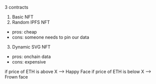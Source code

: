 3 contracts

1. Basic NFT
2. Random IPFS NFT

-   pros: cheap
-   cons: someone needs to pin our data

3. Dynamic SVG NFT

-   pros: onchain data
-   cons: expensive

if price of ETH is above X --> Happy Face
if price of ETH is below X --> Frown face
